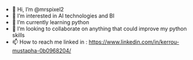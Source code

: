 - 👋 Hi, I’m @mrspixel2
- 👀 I’m interested in AI technologies and BI
- 🌱 I’m currently learning python
- 💞️ I’m looking to collaborate on anything that could improve my python skills
- 📫 How to reach me linked in : https://www.linkedin.com/in/kerrou-mustapha-0b0968204/

<!---
mrspixel2/mrspixel2 is a ✨ special ✨ repository because its `README.md` (this file) appears on your GitHub profile.
You can click the Preview link to take a look at your changes.
--->
